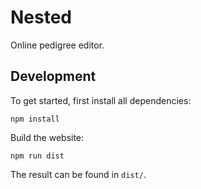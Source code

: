 Nested
======

Online pedigree editor.


Development
-----------

To get started, first install all dependencies:

    npm install

Build the website:

    npm run dist

The result can be found in `dist/`.
